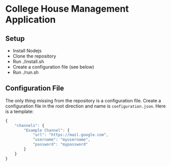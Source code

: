 # College House Management Application

## Setup
* Install Nodejs
* Clone the repository
* Run ./install.sh
* Create a configuration file (see below)
* Run ./run.sh

## Configuration File
The only thing missing from the repository is a configuration file. Create a configuration file in the root direction and name is `configuration.json`. Here is a template:
```javascript
{
	"channels": {
		"Example Channel": {
			"url": "https://mail.google.com",
			"username": "myusername",
			"password": "mypassword"
		}
	}
}
```